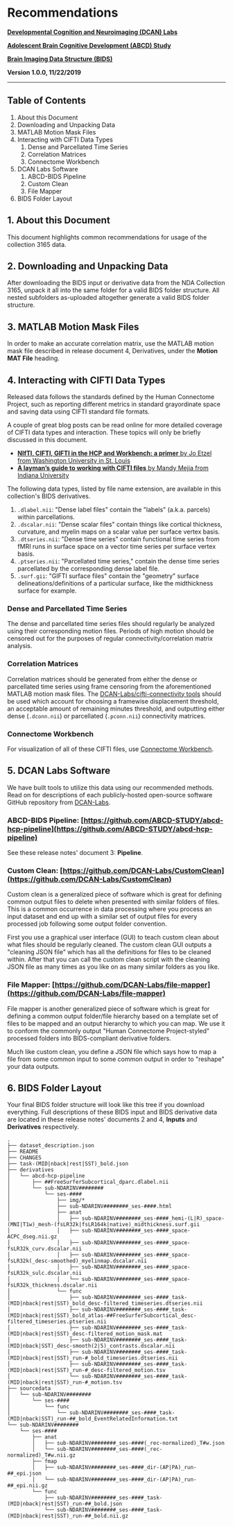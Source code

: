 # Recommendations

[**Developmental Cognition and Neuroimaging (DCAN) Labs**](http://www.ohsu.edu/dcan)

[**Adolescent Brain Cognitive Development (ABCD) Study**](https://abcdstudy.org/)

[**Brain Imaging Data Structure (BIDS)**](https://bids.neuroimaging.io/)

**Version 1.0.0, 11/22/2019**

---

## Table of Contents

1. About this Document
1. Downloading and Unpacking Data
1. MATLAB Motion Mask Files
1. Interacting with CIFTI Data Types
    1. Dense and Parcellated Time Series
    1. Correlation Matrices
    1. Connectome Workbench
1. DCAN Labs Software
    1. ABCD-BIDS Pipeline
    1. Custom Clean
    1. File Mapper
1. BIDS Folder Layout

## 1. About this Document

This document highlights common recommendations for usage of the collection 3165 data.

## 2. Downloading and Unpacking Data

After downloading the BIDS input or derivative data from the NDA Collection 3165, unpack it all into the same folder for a valid BIDS folder structure.  All nested subfolders as-uploaded altogether generate a valid BIDS folder structure.

## 3. MATLAB Motion Mask Files

In order to make an accurate correlation matrix, use the MATLAB motion mask file described in release document 4, Derivatives, under the **Motion MAT File** heading.

## 4. Interacting with CIFTI Data Types

Released data follows the standards defined by the Human Connectome Project, such as reporting different metrics in standard grayordinate space and saving data using CIFTI standard file formats.

A couple of great blog posts can be read online for more detailed coverage of CIFTI data types and interaction.  These topics will only be briefly discussed in this document.

- [**NIfTI, CIFTI, GIFTI in the HCP and Workbench: a primer** by Jo Etzel from Washington University in St. Louis](http://mvpa.blogspot.com/2014/03/nifti-cifti-gifti-in-hcp-and-workbench.html)
- [**A layman’s guide to working with CIFTI files** by Mandy Mejia from Indiana University](https://mandymejia.com/2015/08/10/a-laymans-guide-to-working-with-cifti-files/)

The following data types, listed by file name extension, are available in this collection's BIDS derivatives.

1. `.dlabel.nii`: "Dense label files" contain the "labels" (a.k.a. parcels) within parcellations.
1. `.dscalar.nii`: "Dense scalar files" contain things like cortical thickness, curvature, and myelin maps on a scalar value per surface vertex basis.
1. `.dtseries.nii`: "Dense time series" contain functional time series from fMRI runs in surface space on a vector time series per surface vertex basis.
1. `.ptseries.nii`: "Parcellated time series," contain the dense time series parcellated by the corresponding dense label file.
1. `.surf.gii`: "GIFTI surface files" contain the "geometry" surface delineations/definitions of a particular surface, like the midthickness surface for example.

### Dense and Parcellated Time Series

The dense and parcellated time series files should regularly be analyzed using their corresponding motion files.  Periods of high motion should be censored out for the purposes of regular connectivity/correlation matrix analysis.

### Correlation Matrices

Correlation matrices should be generated from either the dense or parcellated time series using frame censoring from the aforementioned MATLAB motion mask files.  The [DCAN-Labs/cifti-connectivity tools](https://github.com/DCAN-Labs/cifti-connectivity) should be used which account for choosing a framewise displacement threshold, an acceptable amount of remaining minutes threshold, and outputting either dense (`.dconn.nii`) or parcellated (`.pconn.nii`) connectivity matrices.

### Connectome Workbench

For visualization of all of these CIFTI files, use [Connectome Workbench](https://www.humanconnectome.org/software/connectome-workbench).  

## 5. DCAN Labs Software

We have built tools to utilize this data using our recommended methods.  Read on for descriptions of each publicly-hosted open-source software GitHub repository from [DCAN-Labs](https://github.com/DCAN-Labs).  

### ABCD-BIDS Pipeline: [https://github.com/ABCD-STUDY/abcd-hcp-pipeline](https://github.com/ABCD-STUDY/abcd-hcp-pipeline)

See these release notes' document 3: **Pipeline**.

### Custom Clean: [https://github.com/DCAN-Labs/CustomClean](https://github.com/DCAN-Labs/CustomClean)

Custom clean is a generalized piece of software which is great for defining common output files to delete when presented with similar folders of files.  This is a common occurrence in data processing where you process an input dataset and end up with a similar set of output files for every processed job following some output folder convention.

First you use a graphical user interface (GUI) to teach custom clean about what files should be regularly cleaned.  The custom clean GUI outputs a "cleaning JSON file" which has all the definitions for files to be cleaned within.  After that you can call the custom clean script with the cleaning JSON file as many times as you like on as many similar folders as you like.

### File Mapper: [https://github.com/DCAN-Labs/file-mapper](https://github.com/DCAN-Labs/file-mapper)

File mapper is another generalized piece of software which is great for defining a common output folder/file hierarchy based on a template set of files to be mapped and an output hierarchy to which you can map.  We use it to conform the commonly output "Human Connectome Project-styled" processed folders into BIDS-compliant derivative folders.

Much like custom clean, you define a JSON file which says how to map a file from some common input to some common output in order to "reshape" your data outputs.

## 6. BIDS Folder Layout

Your final BIDS folder structure will look like this tree if you download everything.  Full descriptions of these BIDS input and BIDS derivative data are located in these release notes' documents 2 and 4, **Inputs** and **Derivatives** respectively.

```
.
├── dataset_description.json
├── README
├── CHANGES
├── task-(MID|nback|rest|SST)_bold.json
├── derivatives
│   └── abcd-hcp-pipeline
│       ├── ##FreeSurferSubcortical_dparc.dlabel.nii
│       └── sub-NDARINV########
│           └── ses-####
│               ├── img/*
│               ├── sub-NDARINV########_ses-####.html
│               ├── anat
│               │   ├── sub-NDARINV########_ses-####_hemi-(L|R)_space-(MNI|T1w)_mesh-(fsLR32k|fsLR164k|native)_midthickness.surf.gii
│               │   ├── sub-NDARINV########_ses-####_space-ACPC_dseg.nii.gz
│               │   ├── sub-NDARINV########_ses-####_space-fsLR32k_curv.dscalar.nii
│               │   ├── sub-NDARINV########_ses-####_space-fsLR32k(_desc-smoothed)_myelinmap.dscalar.nii
│               │   ├── sub-NDARINV########_ses-####_space-fsLR32k_sulc.dscalar.nii
│               │   └── sub-NDARINV########_ses-####_space-fsLR32k_thickness.dscalar.nii
│               └── func
│                   ├── sub-NDARINV########_ses-####_task-(MID|nback|rest|SST)_bold_desc-filtered_timeseries.dtseries.nii
│                   ├── sub-NDARINV########_ses-####_task-(MID|nback|rest|SST)_bold_atlas-##FreeSurferSubcortical_desc-filtered_timeseries.ptseries.nii
│                   ├── sub-NDARINV########_ses-####_task-(MID|nback|rest|SST)_desc-filtered_motion_mask.mat
│                   ├── sub-NDARINV########_ses-####_task-(MID|nback|SST)_desc-smooth(2|5)_contrasts.dscalar.nii
│                   ├── sub-NDARINV########_ses-####_task-(MID|nback|rest|SST)_run-#_bold_timeseries.dtseries.nii
│                   ├── sub-NDARINV########_ses-####_task-(MID|nback|rest|SST)_run-#_desc-filtered_motion.tsv
│                   └── sub-NDARINV########_ses-####_task-(MID|nback|rest|SST)_run-#_motion.tsv
├── sourcedata
│   └── sub-NDARINV########
│       └── ses-####
│           └── func
│               └── sub-NDARINV########_ses-####_task-(MID|nback|SST)_run-##_bold_EventRelatedInformation.txt
└── sub-NDARINV########
    └── ses-####
        ├── anat
        │   ├── sub-NDARINV########_ses-####(_rec-normalized)_T#w.json
        │   └── sub-NDARINV########_ses-####(_rec-normalized)_T#w.nii.gz
        ├── fmap
        │   ├── sub-NDARINV########_ses-####_dir-(AP|PA)_run-##_epi.json
        │   └── sub-NDARINV########_ses-####_dir-(AP|PA)_run-##_epi.nii.gz
        └── func
            ├── sub-NDARINV########_ses-####_task-(MID|nback|rest|SST)_run-##_bold.json
            └── sub-NDARINV########_ses-####_task-(MID|nback|rest|SST)_run-##_bold.nii.gz
```
